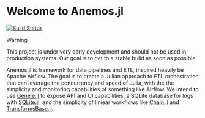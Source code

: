 # Welcome to Anemos.jl

[![Build Status](https://github.com/thezachdrake/Anemos.jl/actions/workflows/CI.yml/badge.svg?branch=main)](https://github.com/thezachdrake/Anemos.jl/actions/workflows/CI.yml?query=branch%3Amain)

> [!Warning]
> This project is under very early development and should not be used in production systems. Our goal is to get to a stable build as soon as possible.

Anemos.jl is  framework for data pipelines and ETL, inspired heavily be Apache Airflow. The goal is to create a Julian approach to ETL orchestration that can leverage the concurrency and speed of Julia, with the the simplicity and monitoring capabilities of something like Airflow. We intend to use [Geneie.jl](https://github.com/GenieFramework/Genie.jl) to expose API and UI capabilities, a SQLite database for logs with [SQLite.jl](https://github.com/JuliaDatabases/SQLite.jl), and the simplicity of liniear workflows like [Chain.jl](https://github.com/jkrumbiegel/Chain.jl) and [TransformsBase.jl](https://github.com/JuliaML/TransformsBase.jl).
